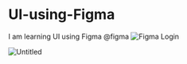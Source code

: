 # UI-using-Figma
I am learning UI using Figma @figma
![Figma Login](https://github.com/IotchulindraRai/UI-using-Figma/assets/87846923/27a378fb-51ff-4960-b93c-521cf3402abb)

![Untitled](https://github.com/IotchulindraRai/UI-using-Figma/assets/87846923/4d0055b1-b8e8-4f1b-9dca-8688b9314736)


